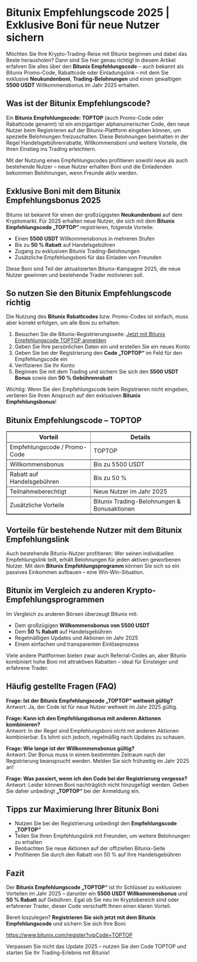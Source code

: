 <h1>Bitunix Empfehlungscode 2025 | Exklusive Boni für neue Nutzer sichern</h1>
<p>Möchten Sie Ihre Krypto-Trading-Reise mit Bitunix beginnen und dabei das Beste herausholen? Dann sind Sie hier genau richtig! In diesem Artikel erfahren Sie alles über den <strong>Bitunix Empfehlungscode</strong> – auch bekannt als Bitunix Promo-Code, Rabattcode oder Einladungslink – mit dem Sie exklusive <strong>Neukundenboni</strong>, <strong>Trading-Belohnungen</strong> und einen gewaltigen <strong>5500 USDT</strong> Willkommensbonus im Jahr 2025 erhalten.</p>
<h2>Was ist der Bitunix Empfehlungscode?</h2>
<p>Ein <strong>Bitunix Empfehlungscode: TOPTOP</strong> (auch Promo-Code oder Rabattcode genannt) ist ein einzigartiger alphanumerischer Code, den neue Nutzer beim Registrieren auf der Bitunix-Plattform eingeben können, um spezielle Belohnungen freizuschalten. Diese Belohnungen beinhalten in der Regel Handelsgebührenrabatte, Willkommensboni und weitere Vorteile, die Ihren Einstieg ins Trading erleichtern.</p>
<p>Mit der Nutzung eines Empfehlungscodes profitieren sowohl neue als auch bestehende Nutzer – neue Nutzer erhalten Boni und die Einladenden bekommen Belohnungen, wenn Freunde aktiv werden.</p>
<h2>Exklusive Boni mit dem Bitunix Empfehlungsbonus 2025</h2>
<p>Bitunix ist bekannt für einen der großzügigsten <strong>Neukundenboni</strong> auf dem Kryptomarkt. Für 2025 erhalten neue Nutzer, die sich mit dem <strong>Bitunix Empfehlungscode „TOPTOP“</strong> registrieren, folgende Vorteile:</p>
<ul>
<li>Einen <strong>5500 USDT</strong> Willkommensbonus in mehreren Stufen</li>
<li>Bis zu <strong>50 % Rabatt</strong> auf Handelsgebühren</li>
<li>Zugang zu exklusiven Bitunix Trading-Belohnungen</li>
<li>Zusätzliche Empfehlungsboni für das Einladen von Freunden</li>
</ul>
<p>Diese Boni sind Teil der aktualisierten Bitunix-Kampagne 2025, die neue Nutzer gewinnen und bestehende Trader motivieren soll.</p>
<h2>So nutzen Sie den Bitunix Empfehlungscode richtig</h2>
<p>Die Nutzung des <strong>Bitunix Rabattcodes</strong> bzw. Promo-Codes ist einfach, muss aber korrekt erfolgen, um alle Boni zu erhalten:</p>
<ol>
<li>Besuchen Sie die Bitunix-Registrierungsseite: <a href="https://www.bitunix.com/register?vipCode=TOPTOP" target="_blank" rel="noopener noreferrer">Jetzt mit Bitunix Empfehlungscode TOPTOP anmelden</a></li>
<li>Geben Sie Ihre persönlichen Daten ein und erstellen Sie ein neues Konto</li>
<li>Geben Sie bei der Registrierung den <strong>Code „TOPTOP“</strong> im Feld für den Empfehlungscode ein</li>
<li>Verifizieren Sie Ihr Konto</li>
<li>Beginnen Sie mit dem Trading und sichern Sie sich den <strong>5500 USDT Bonus</strong> sowie den <strong>50 % Gebührenrabatt</strong></li>
</ol>
<p>Wichtig: Wenn Sie den Empfehlungscode beim Registrieren nicht eingeben, verlieren Sie Ihren Anspruch auf den exklusiven <strong>Bitunix Empfehlungsbonus</strong>!</p>
<h2>Bitunix Empfehlungscode – TOPTOP</h2>
<table border="1" cellspacing="0" cellpadding="8">
<tr>
<th>Vorteil</th>
<th>Details</th>
</tr>
<tr>
<td>Empfehlungscode / Promo-Code</td>
<td>TOPTOP</td>
</tr>
<tr>
<td>Willkommensbonus</td>
<td>Bis zu 5500 USDT</td>
</tr>
<tr>
<td>Rabatt auf Handelsgebühren</td>
<td>Bis zu 50 %</td>
</tr>
<tr>
<td>Teilnahmeberechtigt</td>
<td>Neue Nutzer im Jahr 2025</td>
</tr>
<tr>
<td>Zusätzliche Vorteile</td>
<td>Bitunix Trading-Belohnungen &amp; Bonusaktionen</td>
</tr>
</table>
<h2>Vorteile für bestehende Nutzer mit dem Bitunix Empfehlungslink</h2>
<p>Auch bestehende Bitunix-Nutzer profitieren: Wer seinen individuellen Empfehlungslink teilt, erhält Belohnungen für jeden aktiven geworbenen Nutzer. Mit dem <strong>Bitunix Empfehlungsprogramm</strong> können Sie sich so ein passives Einkommen aufbauen – eine Win-Win-Situation.</p>
<h2>Bitunix im Vergleich zu anderen Krypto-Empfehlungsprogrammen</h2>
<p>Im Vergleich zu anderen Börsen überzeugt Bitunix mit:</p>
<ul>
<li>Dem großzügigen <strong>Willkommensbonus von 5500 USDT</strong></li>
<li>Dem <strong>50 % Rabatt</strong> auf Handelsgebühren</li>
<li>Regelmäßigen Updates und Aktionen im Jahr 2025</li>
<li>Einem einfachen und transparenten Einlöseprozess</li>
</ul>
<p>Viele andere Plattformen bieten zwar auch Referral-Codes an, aber Bitunix kombiniert hohe Boni mit attraktiven Rabatten – ideal für Einsteiger und erfahrene Trader.</p>
<h2>Häufig gestellte Fragen (FAQ)</h2>
<p><strong>Frage: Ist der Bitunix Empfehlungscode „TOPTOP“ weltweit gültig?</strong><br />
Antwort: Ja, der Code ist für neue Nutzer weltweit im Jahr 2025 gültig.</p>
<p><strong>Frage: Kann ich den Empfehlungsbonus mit anderen Aktionen kombinieren?</strong><br />
Antwort: In der Regel sind Empfehlungsboni nicht mit anderen Aktionen kombinierbar. Es lohnt sich jedoch, regelmäßig nach Updates zu schauen.</p>
<p><strong>Frage: Wie lange ist der Willkommensbonus gültig?</strong><br />
Antwort: Der Bonus muss in einem bestimmten Zeitraum nach der Registrierung beansprucht werden. Melden Sie sich frühzeitig im Jahr 2025 an!</p>
<p><strong>Frage: Was passiert, wenn ich den Code bei der Registrierung vergesse?</strong><br />
Antwort: Leider können Boni nachträglich nicht hinzugefügt werden. Geben Sie daher unbedingt <strong>„TOPTOP“</strong> bei der Anmeldung ein.</p>
<h2>Tipps zur Maximierung Ihrer Bitunix Boni</h2>
<ul>
<li>Nutzen Sie bei der Registrierung unbedingt den <strong>Empfehlungscode „TOPTOP“</strong></li>
<li>Teilen Sie Ihren Empfehlungslink mit Freunden, um weitere Belohnungen zu erhalten</li>
<li>Beobachten Sie neue Aktionen auf der offiziellen Bitunix-Seite</li>
<li>Profitieren Sie durch den Rabatt von 50 % auf Ihre Handelsgebühren</li>
</ul>
<h2>Fazit</h2>
<p>Der <strong>Bitunix Empfehlungscode „TOPTOP“</strong> ist Ihr Schlüssel zu exklusiven Vorteilen im Jahr 2025 – darunter ein <strong>5500 USDT Willkommensbonus</strong> und <strong>50 % Rabatt</strong> auf Gebühren. Egal ob Sie neu im Kryptobereich sind oder erfahrener Trader, dieser Code verschafft Ihnen einen klaren Vorteil.</p>
<p>Bereit loszulegen? <strong>Registrieren Sie sich jetzt mit dem Bitunix Empfehlungscode</strong> und sichern Sie sich Ihre Boni:</p>
<p><a href="https://www.bitunix.com/register?vipCode=TOPTOP" target="_blank" rel="noopener noreferrer">https://www.bitunix.com/register?vipCode=TOPTOP</a></p>
<p>Verpassen Sie nicht das Update 2025 – nutzen Sie den Code TOPTOP und starten Sie Ihr Trading-Erlebnis mit Bitunix!</p>
</body>
</html>
